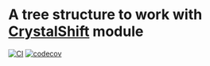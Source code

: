 # A tree structure to work with [CrystalShift](https://github.com/MingChiangChang/CrystalShift.jl) module
[![CI](https://github.com/MingChiangChang/CrystalTree.jl/actions/workflows/CI.yml/badge.svg)](https://github.com/MingChiangChang/CrystalTree.jl/actions/workflows/CI.yml)
[![codecov](https://codecov.io/gh/MingChiangChang/CrystalTree.jl/branch/main/graph/badge.svg?token=JLMGRML67E)](https://codecov.io/gh/MingChiangChang/CrystalTree.jl)
